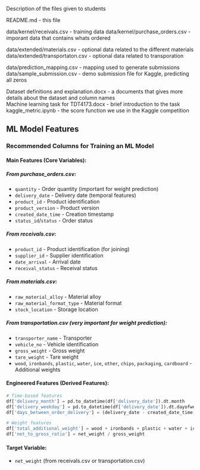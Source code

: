 Description of the files given to students

README.md - this file

data/kernel/receivals.csv - training data
data/kernel/purchase_orders.csv - imporant data that contains whats ordered  

data/extended/materials.csv - optional data related to the different materials
data/extended/transportaton.csv - optional data related to transporation

data/prediction_mapping.csv - mapping used to generate submissions
data/sample_submission.csv - demo submission file for Kaggle, predicting all zeros

Dataset definitions and explanation.docx - a documents that gives more details about the dataset and column names  
Machine learning task for TDT4173.docx - brief introduction to the task
kaggle_metric.ipynb - the score function we use in the Kaggle competition

## ML Model Features

### Recommended Columns for Training an ML Model

#### **Main Features (Core Variables):**

##### **From purchase_orders.csv:**

- `quantity` - Order quantity (important for weight prediction)
- `delivery_date` - Delivery date (temporal features)
- `product_id` - Product identification
- `product_version` - Product version
- `created_date_time` - Creation timestamp
- `status_id`/`status` - Order status

##### **From receivals.csv:**

- `product_id` - Product identification (for joining)
- `supplier_id` - Supplier identification
- `date_arrival` - Arrival date
- `receival_status` - Receival status

##### **From materials.csv:**

- `raw_material_alloy` - Material alloy
- `raw_material_format_type` - Material format
- `stock_location` - Storage location

##### **From transportation.csv (very important for weight prediction):**

- `transporter_name` - Transporter
- `vehicle_no` - Vehicle identification
- `gross_weight` - Gross weight
- `tare_weight` - Tare weight
- `wood`, `ironbands`, `plastic`, `water`, `ice`, `other`, `chips`, `packaging`, `cardboard` - Additional weights

#### **Engineered Features (Derived Features):**

```python
# Time-based features
df['delivery_month'] = pd.to_datetime(df['delivery_date']).dt.month
df['delivery_weekday'] = pd.to_datetime(df['delivery_date']).dt.dayofweek
df['days_between_order_delivery'] = (delivery_date - created_date_time).dt.days

# Weight features
df['total_additional_weight'] = wood + ironbands + plastic + water + ice + other + chips + packaging + cardboard
df['net_to_gross_ratio'] = net_weight / gross_weight
```

#### **Target Variable:**

- `net_weight` (from receivals.csv or transportation.csv)
